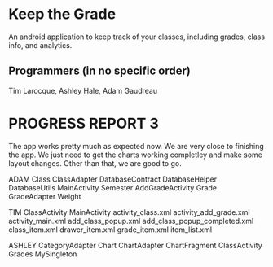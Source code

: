 # Keep the Grade
An android application to keep track of your classes, including grades, class info, and analytics.

## Programmers (in no specific order)
Tim Larocque, Ashley Hale, Adam Gaudreau

# PROGRESS REPORT 3
The app works pretty much as expected now. We are very close to finishing the app. We just need to get the charts working completley and make some layout changes. Other than that, we are good to go.

ADAM
Class
ClassAdapter
DatabaseContract
DatabaseHelper
DatabaseUtils
MainActivity
Semester
AddGradeActivity
Grade
GradeAdapter
Weight

TIM
ClassActivity
MainActivity
activity_class.xml
activity_add_grade.xml
activity_main.xml
add_class_popup.xml
add_class_popup_completed.xml
class_item.xml
drawer_item.xml
grade_item.xml
item_list.xml

ASHLEY
CategoryAdapter
Chart
ChartAdapter
ChartFragment
ClassActivity
Grades
MySingleton


